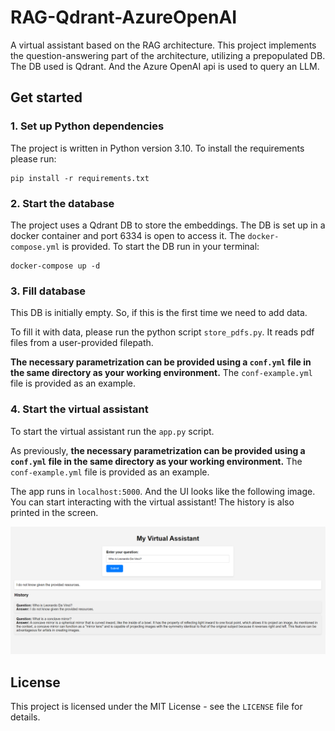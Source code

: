# RAG-Qdrant-AzureOpenAI
A virtual assistant based on the RAG architecture. This project implements the question-answering part of the architecture, utilizing a prepopulated DB. The DB used is Qdrant. And the Azure OpenAI api is used to query an LLM. 

## Get started

### 1. Set up Python dependencies
The project is written in Python version 3.10. To install the requirements please run:
```
pip install -r requirements.txt
```

### 2. Start the database
The project uses a Qdrant DB to store the embeddings. The DB is set up in a docker container and port 6334 is open to access it. The `docker-compose.yml` is provided. To start the DB run in your terminal:
```
docker-compose up -d
```

### 3. Fill database
This DB is initially empty. So, if this is the first time we need to add data. 

To fill it with data, please run the python script `store_pdfs.py`. It reads pdf files from a user-provided filepath. 

**The necessary parametrization can be provided using a `conf.yml` file in the same directory as your working environment.** The `conf-example.yml` file is provided as an example.

### 4. Start the virtual assistant
To start the virtual assistant run the `app.py` script. 

As previously, **the necessary parametrization can be provided using a `conf.yml` file in the same directory as your working environment.** The `conf-example.yml` file is provided as an example. 

The app runs in `localhost:5000`. And the UI looks like the following image. You can start interacting with the virtual assistant! The history is also printed in the screen.

![User Interface](https://github.com/mcmaniou/RAG-Qdrant-AzureOpenAI/blob/main/images/my_virtual_assistant.png)

## License
This project is licensed under the MIT License - see the `LICENSE` file for details.
